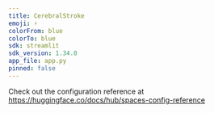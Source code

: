 ```yaml
---
title: CerebralStroke
emoji: ⚡
colorFrom: blue
colorTo: blue
sdk: streamlit
sdk_version: 1.34.0
app_file: app.py
pinned: false
---
```


Check out the configuration reference at https://huggingface.co/docs/hub/spaces-config-reference
